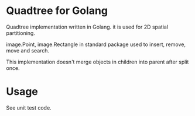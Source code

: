 # Quadtree for Golang

Quadtree implementation written in Golang. it is used for 2D spatial partitioning.

image.Point, image.Rectangle in standard package used to insert, remove, move and search.

This implementation doesn't merge objects in children into parent after split once.


# Usage

See unit test code.
